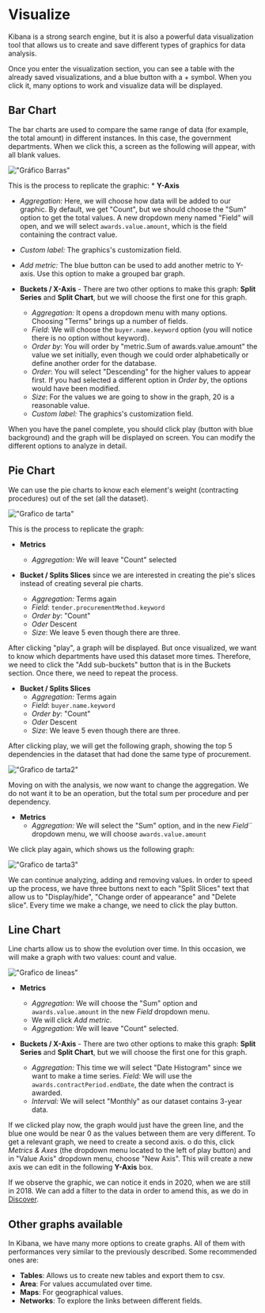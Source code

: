 # Visualize

Kibana is a strong search engine, but it is also a powerful data visualization tool that allows us to create and save different types of graphics for data analysis.

Once you enter the visualization section, you can see a table with the already saved visualizations, and a blue button with a + symbol. When you click it, many options to work and visualize data will be displayed.  

## Bar Chart

The bar charts are used to compare the same range of data (for example, the total amount) in different instances. In this case, the government departments.  When we click this, a screen as the following will appear, with all blank values.

!["Gráfico Barras"](BChart.png "Bar Chart")

This is the process to replicate the graphic: * **Y-Axis**
  * *Aggregation:* Here, we will choose how data will be added to our graphic. By default, we get "Count", but we should choose the "Sum" option to get the total values. A new dropdown meny named "Field" will open, and we will select `awards.value.amount`, which is the field containing the contract value.
  * *Custom label:* The graphics's customization field.
  * *Add metric:* The blue button can be used to add another metric to Y-axis. Use this option to make a grouped bar graph.

* **Buckets / X-Axis** - There are two other options to make this graph: **Split Series** and **Split Chart**, but we will choose the first one for this graph.
  * *Aggregation:* It opens a dropdown menu with many options. Choosing "Terms" brings up a number of fields.
  * *Field*: We will choose the `buyer.name.keyword` option (you will notice there is no option without keyword).
  * *Order by*: You will order by "metric.Sum of awards.value.amount" the value we set initially, even though we could order alphabetically or define another order for the database.
  * *Order*: You will select "Descending" for the higher values to appear first. If you had selected a different option in *Order by*, the options would have been modified.
  * *Size*: For the values we are going to show in the graph, 20 is a reasonable value.
  * *Custom label:* The graphics's customization field.

When you have the panel complete, you should click play (button with blue background) and the graph will be displayed on screen. You can modify the different options to analyze in detail.

## Pie Chart

We can use the pie charts to know each element's weight (contracting procedures) out of the set (all the dataset).

!["Grafico de tarta"](GTarta1.png "Grafico de tarta")

This is the process to replicate the graph:
* **Metrics**
  * *Aggregation:* We will leave "Count" selected

* **Bucket / Splits Slices** since we are interested in creating the pie's slices instead of creating several pie charts.  
  * *Aggregation:* Terms again
  * *Field*: `tender.procurementMethod.keyword`
  * *Order by*: "Count"
  * *Oder* Descent
  * *Size*: We leave 5 even though there are three.

After clicking "play", a graph will be displayed. But once visualized, we want to know which departments have used this dataset more times. Therefore, we need to click the "Add sub-buckets" button that is in the Buckets section. Once there, we need to repeat the process.

* **Bucket / Splits Slices**
  * *Aggregation:* Terms again
  * *Field*: `buyer.name.keyword`
  * *Order by*: "Count"
  * *Oder* Descent
  * *Size*: We leave 5 even though there are three.

After clicking play, we will get the following graph, showing the top 5 dependencies in the dataset that had done the same type of procurement.

!["Grafico de tarta2"](GTarta2.png "Grafico de tarta2")

Moving on with the analysis, we now want to change the aggregation. We do not want it to be an operation, but the total sum per procedure and per dependency.
* **Metrics**
  * *Aggregation:* We will select the "Sum" option, and in the new *Field¨* dropdown menu, we will choose `awards.value.amount`

We click play again, which shows us the following graph:

!["Grafico de tarta3"](GTarta3.png "Grafico de tarta3")

We can continue analyzing, adding and removing values. In order to speed up the process, we have three buttons next to each "Split Slices" text that allow us to "Display/hide", "Change order of appearance" and "Delete slice". Every time we make a change, we need to click the play button.

## Line Chart

Line charts allow us to show the evolution over time. In this occasion, we will make a graph with two values: count and value.

!["Grafico de lineas"](Glineas.png "Grafico de lineas")

* **Metrics**
  * *Aggregation:* We will choose the "Sum" option and `awards.value.amount` in the new *Field* dropdown menu.
  * We will click *Add metric*.
  * *Aggregation:* We will leave "Count" selected.

* **Buckets / X-Axis** - There are two other options to make this graph: **Split Series** and **Split Chart**, but we will choose the first one for this graph.
  * *Aggregation:* This time we will select "Date Histogram" since we want to make a time series.
  *Field:* We will use the  `awards.contractPeriod.endDate`, the date when the contract is awarded.
  * *Interval:* We will select "Monthly" as our dataset contains 3-year data.

If we clicked play now, the graph would just have the green line, and the blue one would be near 0 as the values between them are very different. To get a relevant graph, we need to create a second axis. o do this, click *Metrics & Axes* (the dropdown menu located to the left of play button) and in "Value Axis" dropdown menu, choose "New Axis". This will create a new axis we can edit in the following **Y-Axis** box.

If we observe the graphic, we can notice it ends in 2020, when we are still in 2018. We can add a filter to the data in order to amend this, as we do in [Discover](https://manualkibanaocds.readthedocs.io/es/latest/C3/Seccion2.html).

## Other graphs available

In Kibana, we have many more options to create graphs. All of them with performances very similar to the previously described. Some recommended ones are:

* **Tables**: Allows us to create new tables and export them to csv.
* **Area**: For values accumulated over time.
* **Maps**: For geographical values.
* **Networks**: To explore the links between different fields.
